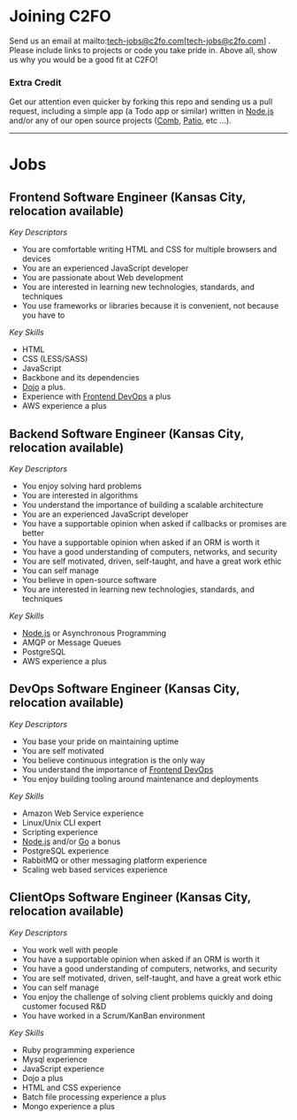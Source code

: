 # Joining C2FO

Send us an email at mailto:tech-jobs@c2fo.com[tech-jobs@c2fo.com] . Please include links to projects or code you take pride in. Above all, show us why you would be a good fit at C2FO!  

### Extra Credit  
Get our attention even quicker by forking this repo and sending us a pull request, including a simple app (a Todo app or similar) written in [Node.js] and/or any of our open source projects ([Comb], [Patio], etc ...). 

________________

Jobs
====
 
## Frontend Software Engineer (Kansas City, relocation available)  

*Key Descriptors*

* You are comfortable writing HTML and CSS for multiple browsers and devices
* You are an experienced JavaScript developer
* You are passionate about Web development
* You are interested in learning new technologies, standards, and techniques
* You use frameworks or libraries because it is convenient, not because you have to

*Key Skills*  

* HTML
* CSS (LESS/SASS)
* JavaScript
* Backbone and its dependencies
* [Dojo] a plus.
* Experience with [Frontend DevOps] a plus
* AWS experience a plus
 
## Backend Software Engineer (Kansas City, relocation available)  

*Key Descriptors*

* You enjoy solving hard problems
* You are interested in algorithms
* You understand the importance of building a scalable architecture
* You are an experienced JavaScript developer
* You have a supportable opinion when asked if callbacks or promises are better
* You have a supportable opinion when asked if an ORM is worth it
* You have a good understanding of computers, networks, and security
* You are self motivated, driven, self-taught, and have a great work ethic
* You can self manage
* You believe in open-source software
* You are interested in learning new technologies, standards, and techniques

*Key Skills*  

* [Node.js] or Asynchronous Programming
* AMQP or Message Queues
* PostgreSQL
* AWS experience a plus
 
## DevOps Software Engineer (Kansas City, relocation available)  

*Key Descriptors*

* You base your pride on maintaining uptime
* You are self motivated
* You believe continuous integration is the only way
* You understand the importance of [Frontend DevOps]
* You enjoy building tooling around maintenance and deployments

*Key Skills*  

* Amazon Web Service experience
* Linux/Unix CLI expert
* Scripting experience
* [Node.js] and/or [Go] a bonus
* PostgreSQL experience
* RabbitMQ or other messaging platform experience
* Scaling web based services experience
 
## ClientOps Software Engineer (Kansas City, relocation available)  

*Key Descriptors*

* You work well with people
* You have a supportable opinion when asked if an ORM is worth it
* You have a good understanding of computers, networks, and security
* You are self motivated, driven, self-taught, and have a great work ethic
* You can self manage
* You enjoy the challenge of solving client problems quickly and doing customer focused R&D
* You have worked in a Scrum/KanBan environment

*Key Skills*  

* Ruby programming experience
* Mysql experience
* JavaScript experience
* Dojo a plus
* HTML and CSS experience
* Batch file processing experience a plus
* Mongo experience a plus  



[Go]: http://golang.org/
[Node.js]: http://nodejs.org/
[Comb]: https://npmjs.org/package/comb
[Patio]: https://npmjs.org/package/patio
[Dojo]: http://dojotoolkit.org/
[Frontend DevOps]: http://www.smashingmagazine.com/2013/06/11/front-end-ops/
